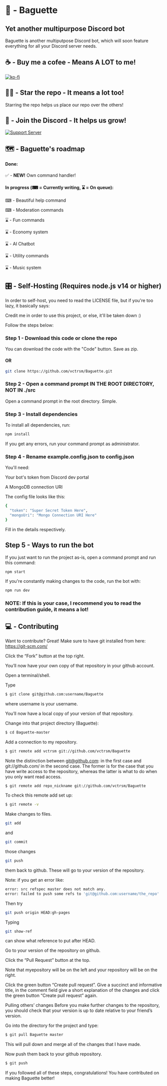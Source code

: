 # 🥖 - Baguette
## Yet another multipurpose Discord bot

Baguette is another multiputpose Discord bot, which will 
soon feature everything for all your Discord server needs.

## ☕ - Buy me a cofee - Means A LOT to me!

[![ko-fi](https://ko-fi.com/img/githubbutton_sm.svg)](https://ko-fi.com/J3J1BZU1Q)

## 🌟✨ - Star the repo - It means a lot too!

Starring the repo helps us place our repo over the others!

## 👥 - Join the Discord - It helps us grow!

[![Support Server](https://invidget.switchblade.xyz/4qhGBpXHjD)](https://discord.gg/4qhGBpXHjD)

## 🗺 - Baguette's roadmap

#### Done:

✅ - **NEW!** Own command handler!

#### In progress (⌨ = Currently writing, ⌛ = On queue):

⌨ - Beautiful help command

⌨ - Moderation commands

⌛ - Fun commands

⌛ - Economy system

⌛ - AI Chatbot

⌛ - Utility commands

⌛ - Music system

## 🎛 - Self-Hosting (Requires node.js v14 or higher)

In order to self-host, you need to read the LICENSE file, but if you're too lazy, it basically says:

Credit me in order to use this project, or else, it'll be taken down :)

Follow the steps below:

### Step 1 - Download this code or clone the repo

You can download the code with the "Code" button. Save as zip.

#### OR

```sh
git clone https://github.com/vctrsm/Baguette.git
```

### Step 2 - Open a command prompt IN THE ROOT DIRECTORY, NOT IN ./src

Open a command prompt in the root directory. Simple.

### Step 3 - Install dependencies

To install all dependencies, run:

```sh
npm install
```
If you get any errors, run your command prompt as administrator.

### Step 4 - Rename example.config.json to config.json

You'll need:

Your bot's token from Discord dev portal

A MongoDB connection URI

The config file looks like this:

```sh
{
  "token": "Super Secret Token Here",
  "mongoUri": "Mongo Connection URI Here"
}

```
Fill in the details respectively.

## Step 5 - Ways to run the bot

If you just want to run the project as-is, open a command prompt and run this command:

```sh
npm start
```
If you're constantly making changes to the code, run the bot with:

```sh
npm run dev
```
### NOTE: If this is your case, I recommend you to read the contribution guide, **it means a lot!**

## 💻 - Contributing

Want to contribute? Great! Make sure to have git installed from here: https://git-scm.com/

Click the “Fork” button at the top right.

You’ll now have your own copy of that repository in your github account.

Open a terminal/shell.

Type
```sh
$ git clone git@github.com:username/Baguette
```
where username is your username.

You’ll now have a local copy of your version of that repository.

Change into that project directory (Baguette):
```sh
$ cd Baguette-master
```
Add a connection to my repository.

```sh
$ git remote add vctrsm git://github.com/vctrsm/Baguette
```
Note the distinction between git@github.com: in the first case and git://github.com/ in the second case. The former is for the case that you have write access to the repository, whereas the latter is what to do when you only want read access.
```sh
$ git remote add repo_nickname git://github.com/vctrsm/Baguette
```
To check this remote add set up:
```sh
$ git remote -v
```
Make changes to files.
```sh
git add 
```
and 
```sh
git commit
```
those changes
```sh
git push 
```
them back to github. These will go to your version of the repository.

Note: if you get an error like:
```sh
error: src refspec master does not match any.
error: failed to push some refs to 'git@github.com:username/the_repo'
```
Then try
```sh
git push origin HEAD:gh-pages 
```

Typing
```sh
git show-ref
```
can show what reference to put after HEAD.

Go to your version of the repository on github.

Click the “Pull Request” button at the top.

Note that myepository will be on the left and your repository will be on the right.

Click the green button “Create pull request”. Give a succinct and informative title, in the comment field give a short explanation of the changes and click the green button “Create pull request” again.

Pulling others’ changes
Before you make further changes to the repository, you should check that your version is up to date relative to your friend’s version.

Go into the directory for the project and type:
```sh
$ git pull Baguette master
```

This will pull down and merge all of the changes that I have made.

Now push them back to your github repository.
```sh
$ git push
```
If you followed all of these steps, congratulations! You have contributed on making Baguette better!
